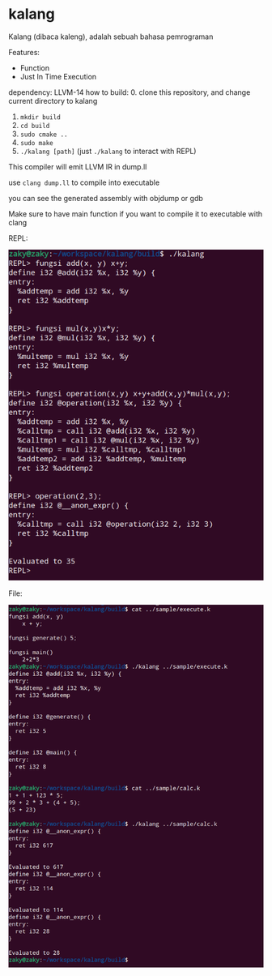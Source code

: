 kalang
=====

Kalang (dibaca kaleng), adalah sebuah bahasa pemrograman

Features:
* Function
* Just In Time Execution

dependency: LLVM-14
how to build:
0. clone this repository, and change current directory to kalang
1. `mkdir build`
2. `cd build`
3. `sudo cmake ..`
4. `sudo make`
5. `./kalang [path]` (just `./kalang` to interact with REPL)


This compiler will emit LLVM IR in dump.ll

use `clang dump.ll` to compile into executable

you can see the generated assembly with objdump or gdb

Make sure to have main function if you want to compile it to executable with clang

REPL:

![alt text](image-2.png)

File:

![alt text](image-3.png)